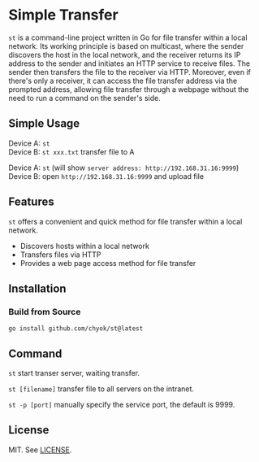 # Simple Transfer

`st` is a command-line project written in Go for file transfer within a local network. Its working principle is based on multicast, where the sender discovers the host in the local network, and the receiver returns its IP address to the sender and initiates an HTTP service to receive files. The sender then transfers the file to the receiver via HTTP. Moreover, even if there's only a receiver, it can access the file transfer address via the prompted address, allowing file transfer through a webpage without the need to run a command on the sender's side.  

## Simple Usage
Device A: `st`  
Device B: `st xxx.txt`  transfer file to A

Device A: `st`  (will show `server address: http://192.168.31.16:9999`)  
Device B: open `http://192.168.31.16:9999` and upload file

## Features  

`st` offers a convenient and quick method for file transfer within a local network.  

- Discovers hosts within a local network  
- Transfers files via HTTP  
- Provides a web page access method for file transfer  

## Installation  

### Build from Source  

```
go install github.com/chyok/st@latest
```

## Command  

`st` 
start transer server, waiting transfer.

`st [filename]` 
transfer file to all servers on the intranet.

`st -p [port]` 
manually specify the service port, the default is 9999.


## License  

MIT. See [LICENSE](https://github.com/chyok/st/blob/main/LICENSE).  